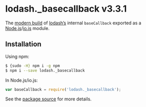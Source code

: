 # lodash._basecallback v3.3.1

The [modern build](https://github.com/lodash/lodash/wiki/Build-Differences) of [lodash’s](https://lodash.com/) internal `baseCallback` exported as a [Node.js](http://nodejs.org/)/[io.js](https://iojs.org/) module.

## Installation

Using npm:

```bash
$ {sudo -H} npm i -g npm
$ npm i --save lodash._basecallback
```

In Node.js/io.js:

```js
var baseCallback = require('lodash._basecallback');
```

See the [package source](https://github.com/lodash/lodash/blob/3.3.1-npm-packages/lodash._basecallback) for more details.
